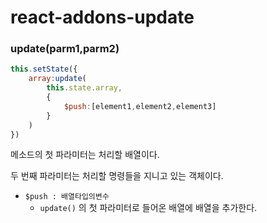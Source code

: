 # react-addons-update



### update(parm1,parm2)



```javascript
this.setState({
    array:update(
    	this.state.array,
        {
            $push:[element1,element2,element3]
        }
    )
})
```

메소드의 첫 파라미터는 처리할 배열이다.

두 번째 파라미터는 처리할 명령들을 지니고 있는 객체이다.

- `$push : 배열타입의변수`
  - `update()` 의 첫 파라미터로 들어온 배열에 배열을 추가한다.